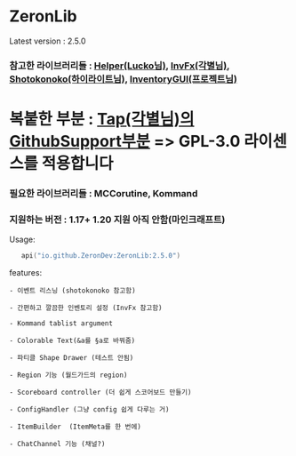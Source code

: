 # ZeronLib

Latest version : 2.5.0

<h3>
참고한 라이브러리들 : <a href=https://github.com/lucko/helper>Helper(Lucko님)</a>, <a href=https://github.com/monun/invfx>InvFx(각별님)</a>, <a href=https://github.com/highright1234/shotokonoko>Shotokonoko(하이라이트님)</a>, <a href=https://github.com/devproje/InventoryGUI>InventoryGUI(프로젝트님)</a>
</h3>

<h1>복붙한 부분 : <a href=https://github.com/monun/tap>Tap(각별님)의 GithubSupport부분</a>
=> GPL-3.0 라이센스를 적용합니다</h1>

<h3>
필요한 라이브러리들 : MCCorutine, Kommand
</h3>

<h3>
지원하는 버전 : 1.17+ 1.20 지원 아직 안함(마인크래프트)
</h3>

Usage:
```kotlin
   api("io.github.ZeronDev:ZeronLib:2.5.0")
```

features:

    - 이벤트 리스닝 (shotokonoko 참고함)

    - 간편하고 깔끔한 인벤토리 설정 (InvFx 참고함)

    - Kommand tablist argument

    - Colorable Text(&a를 §a로 바꿔줌)

    - 파티클 Shape Drawer (테스트 안됨)

    - Region 기능 (월드가드의 region)

    - Scoreboard controller (더 쉽게 스코어보드 만들기)

    - ConfigHandler (그냥 config 쉽게 다루는 거)

    - ItemBuilder  (ItemMeta를 한 번에)
    
    - ChatChannel 기능 (채널?)

